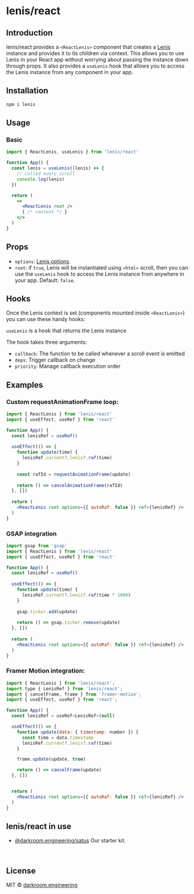 # lenis/react

## Introduction
lenis/react provides a `<ReactLenis>` component that creates a [Lenis](https://github.com/darkroomengineering/lenis) instance and provides it to its children via context. This allows you to use Lenis in your React app without worrying about passing the instance down through props. It also provides a `useLenis` hook that allows you to access the Lenis instance from any component in your app.


## Installation

```bash
npm i lenis
```

## Usage

### Basic

```jsx
import { ReactLenis, useLenis } from 'lenis/react'

function App() {
  const lenis = useLenis((lenis) => {
    // called every scroll
    console.log(lenis)
  })

  return (
    <>
      <ReactLenis root />
      { /* content */ }
    </>
  )
}
```

## Props
- `options`: [Lenis options](https://github.com/darkroomengineering/lenis#instance-settings).
- `root`: if `true`, Lenis will be instantiated using `<html>` scroll, then you can use the `useLenis` hook to access the Lenis instance from anywhere in your app. Default: `false`.

## Hooks
Once the Lenis context is set (components mounted inside `<ReactLenis>`) you can use these handy hooks:

`useLenis` is a hook that returns the Lenis instance

The hook takes three arguments:
- `callback`: The function to be called whenever a scroll event is emitted
- `deps`: Trigger callback on change
- `priority`: Manage callback execution order





## Examples

### Custom requestAnimationFrame loop:

```jsx
import { ReactLenis } from 'lenis/react'
import { useEffect, useRef } from 'react'

function App() {
  const lenisRef = useRef()
  
  useEffect(() => {
    function update(time) {
      lenisRef.current?.lenis?.raf(time)
    }
  
    const rafId = requestAnimationFrame(update)
  
    return () => cancelAnimationFrame(rafId)
  }, [])
  
  return (
    <ReactLenis root options={{ autoRaf: false }} ref={lenisRef} />
  )
}
```


### GSAP integration

```jsx
import gsap from 'gsap'
import { ReactLenis } from 'lenis/react'
import { useEffect, useRef } from 'react'

function App() {
  const lenisRef = useRef()
  
  useEffect(() => {
    function update(time) {
      lenisRef.current?.lenis?.raf(time * 1000)
    }
  
    gsap.ticker.add(update)
  
    return () => gsap.ticker.remove(update)
  }, [])
  
  return (
    <ReactLenis root options={{ autoRaf: false }} ref={lenisRef} />
  )
}
```

### Framer Motion integration:
```jsx
import { ReactLenis } from 'lenis/react';
import type { LenisRef } from 'lenis/react';
import { cancelFrame, frame } from 'framer-motion';
import { useEffect, useRef } from 'react';

function App() {
  const lenisRef = useRef<LenisRef>(null)

  useEffect(() => {
    function update(data: { timestamp: number }) {
      const time = data.timestamp
      lenisRef.current?.lenis?.raf(time)
    }

    frame.update(update, true)

    return () => cancelFrame(update)
  }, [])


  return (
    <ReactLenis root options={{ autoRaf: false }} ref={lenisRef} />
  )
}
```

## lenis/react in use

- [@darkroom.engineering/satus](https://github.com/darkroomengineering/satus) Our starter kit.

<br/>

## License

MIT © [darkroom.engineering](https://github.com/darkroomengineering)
